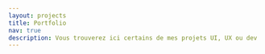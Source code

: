 ```yaml
---
layout: projects
title: Portfolio
nav: true
description: Vous trouverez ici certains de mes projets UI, UX ou dev
---
```

